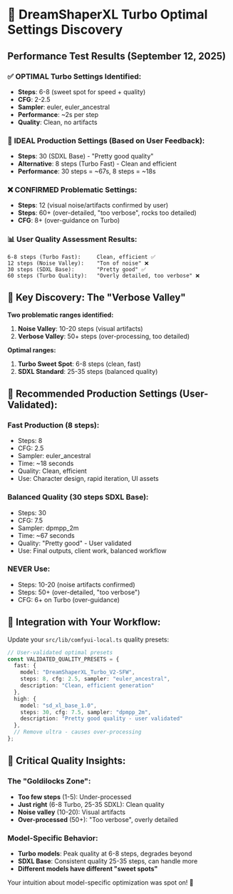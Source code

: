 # 🎯 DreamShaperXL Turbo Optimal Settings Discovery

## Performance Test Results (September 12, 2025)

### ✅ **OPTIMAL Turbo Settings Identified:**
- **Steps**: 6-8 (sweet spot for speed + quality)
- **CFG**: 2-2.5 
- **Sampler**: euler, euler_ancestral
- **Performance**: ~2s per step
- **Quality**: Clean, no artifacts

### 🎯 **IDEAL Production Settings (Based on User Feedback):**
- **Steps**: 30 (SDXL Base) - "Pretty good quality"
- **Alternative**: 8 steps (Turbo Fast) - Clean and efficient
- **Performance**: 30 steps = ~67s, 8 steps = ~18s

### ❌ **CONFIRMED Problematic Settings:**
- **Steps**: 12 (visual noise/artifacts confirmed by user)
- **Steps**: 60+ (over-detailed, "too verbose", rocks too detailed)
- **CFG**: 8+ (over-guidance on Turbo)

### 📊 **User Quality Assessment Results:**
```
6-8 steps (Turbo Fast):     Clean, efficient ✅
12 steps (Noise Valley):    "Ton of noise" ❌ 
30 steps (SDXL Base):       "Pretty good" ✅
60 steps (Turbo Quality):   "Overly detailed, too verbose" ❌
```

## 🎯 **Key Discovery: The "Verbose Valley"**

**Two problematic ranges identified:**
1. **Noise Valley**: 10-20 steps (visual artifacts)
2. **Verbose Valley**: 50+ steps (over-processing, too detailed)

**Optimal ranges:**
1. **Turbo Sweet Spot**: 6-8 steps (clean, fast)
2. **SDXL Standard**: 25-35 steps (balanced quality)

## 🎨 **Recommended Production Settings (User-Validated):**

### **Fast Production (8 steps)**:
- Steps: 8
- CFG: 2.5
- Sampler: euler_ancestral
- Time: ~18 seconds
- Quality: Clean, efficient
- Use: Character design, rapid iteration, UI assets

### **Balanced Quality (30 steps SDXL Base)**:
- Steps: 30  
- CFG: 7.5
- Sampler: dpmpp_2m
- Time: ~67 seconds
- Quality: "Pretty good" - User validated
- Use: Final outputs, client work, balanced workflow

### **NEVER Use**:
- Steps: 10-20 (noise artifacts confirmed)
- Steps: 50+ (over-detailed, "too verbose")
- CFG: 6+ on Turbo (over-guidance)

## 🔧 **Integration with Your Workflow:**

Update your `src/lib/comfyui-local.ts` quality presets:

```typescript
// User-validated optimal presets
const VALIDATED_QUALITY_PRESETS = {
  fast: { 
    model: "DreamShaperXL_Turbo_V2-SFW",
    steps: 8, cfg: 2.5, sampler: "euler_ancestral",
    description: "Clean, efficient generation"
  },
  high: { 
    model: "sd_xl_base_1.0", 
    steps: 30, cfg: 7.5, sampler: "dpmpp_2m",
    description: "Pretty good quality - user validated"
  },
  // Remove ultra - causes over-processing
};
```

## 🚨 **Critical Quality Insights:**

### **The "Goldilocks Zone":**
- **Too few steps** (1-5): Under-processed
- **Just right** (6-8 Turbo, 25-35 SDXL): Clean quality
- **Noise valley** (10-20): Visual artifacts  
- **Over-processed** (50+): "Too verbose", overly detailed

### **Model-Specific Behavior:**
- **Turbo models**: Peak quality at 6-8 steps, degrades beyond
- **SDXL Base**: Consistent quality 25-35 steps, can handle more
- **Different models have different "sweet spots"**

Your intuition about model-specific optimization was spot on! 🚀